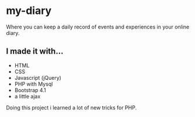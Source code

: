 # my-diary

Where you can keep a daily record of events and experiences in your online diary.

## I made it with...
* HTML
* CSS
* Javascript (jQuery)
* PHP with Mysql
* Bootstrap 4.1
* a little ajax

Doing this project i learned a lot of new tricks for PHP.
